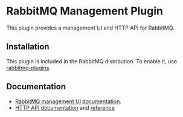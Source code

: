 # RabbitMQ Management Plugin

This plugin provides a management UI and HTTP API for RabbitMQ.

## Installation

This plugin is included in the RabbitMQ distribution. To enable
it, use <a href="http://www.rabbitmq.com/man/rabbitmq-plugins.1.man.html">rabbitmq-plugins</a>.

## Documentation

 * [RabbitMQ management UI documentation](http://www.rabbitmq.com/management.html).
 * [HTTP API documentation](http://www.rabbitmq.com/management.html#http-api) and [reference](https://raw.githack.com/rabbitmq/rabbitmq-management/rabbitmq_v3_6_8/priv/www/api/index.html)
